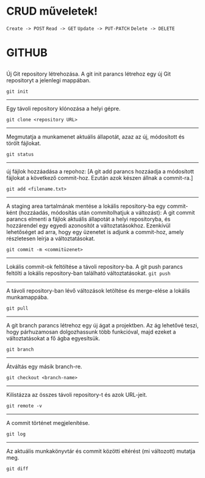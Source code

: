 # CRUD műveletek!

``Create -> POST``
``Read -> GET``
``Update -> PUT-PATCH``
``Delete -> DELETE``



# GITHUB

##
Új Git repository létrehozása. A git init parancs létrehoz egy új Git repositoryt a jelenlegi mappában.

`git init`

---

Egy távoli repository klónozása a helyi gépre.

`git clone <repository URL>`

---


Megmutatja a munkamenet aktuális állapotát, azaz az új, módosított és törölt fájlokat.

`git status`

---


új fájlok hozzáadása a repohoz: [A git add parancs hozzáadja a módosított fájlokat a következő commit-hoz. Ezután azok készen állnak a commit-ra.]

`git add <filename.txt>`

---

A staging area tartalmának mentése a lokális repository-ba egy commit-ként (hozzáadás, módosítás után commitolhatjuk a változást):
A git commit parancs elmenti a fájlok aktuális állapotát a helyi repositoryba, és hozzárendel egy egyedi azonosítót a változtatásokhoz.
Ezenkívül lehetőséget ad arra, hogy egy üzenetet is adjunk a commit-hoz, amely részletesen leírja a változtatásokat.

`git commit -m <commitüzenet>`

---

Lokális commit-ok feltöltése a távoli repository-ba.
A git push parancs feltölti a lokális repository-ban található változtatásokat.
`git push`

---

A távoli repository-ban lévő változások letöltése és merge-elése a lokális munkamappába.

`git pull`

---

A git branch parancs létrehoz egy új ágat a projektben. Az ág lehetővé teszi, hogy párhuzamosan dolgozhassunk több funkcióval, majd ezeket a változtatásokat a fő ágba egyesítsük.

`git branch`

---

Átváltás egy másik branch-re.

`git checkout <branch-name>`

---

Kilistázza az összes távoli repository-t és azok URL-jeit.

`git remote -v`

---

A commit történet megjelenítése.

`git log`

---

Az aktuális munkakönyvtár és commit közötti eltérést (mi változott) mutatja meg.

`git diff`


